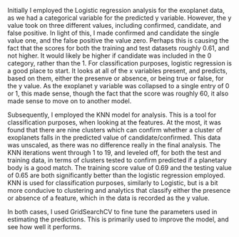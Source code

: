 
Initially I employed the Logistic regression analysis for the exoplanet data, as we had a categorical variable for the predicted y variable.  However, the y value took on three different values, including confirmed, candidate, and false positive.  In light of this, I made confirmed and candidate the single value one, and the false positive the value zero.  Perhaps this is causing the fact that the scores for both the training and test datasets roughly 0.61, and not higher.  It would likely be higher if candidate was included in the 0 category, rather than the 1.  For classification purposes, logistic regression is a good place to start.  It looks at all of the x variables present, and predicts, based on them, either the presenve or absence, or being true or false, for the y value.  As the exoplanet y variable was collapsed to a single entry of 0 or 1, this made sense, though the fact that the score was roughly 60, it also made sense to move on to another model.

Subsequently, I employed the KNN model for analysis.  This is a tool for classification purposes, when looking at the features.  At the most, it was found that there are nine clusters which can confirm whether a cluster of exoplanets falls in the predicted value of candidate/confirmed.  This data was unscaled, as there was no difference really in the final analysis.  The KNN iterations went through 1 to 19, and leveled off, for both the test and training data, in terms of clusters tested to confirm predicted if a planetary body is a good match.  The training score value of 0.69 and the testing value of 0.65 are both significantly better than the logistic regression employed.  KNN is used for classification purposes, similarly to Logistic, but is a bit more conducive to clustering and analytics that classify either the presence or absence of a feature, which in the data is recorded as the y value.

In both cases, I used GridSearchCV to fine tune the parameters used in estimating the predictions.  This is primarily used to improve the model, and see how well it performs.

